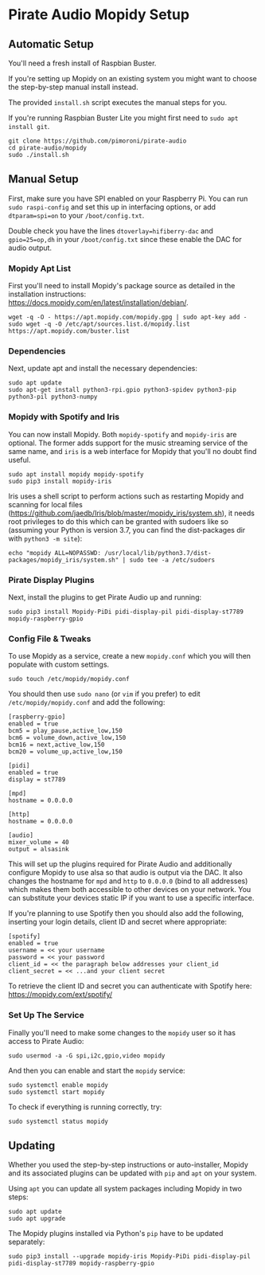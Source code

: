 # Pirate Audio Mopidy Setup


## Automatic Setup

You'll need a fresh install of Raspbian Buster.

If you're setting up Mopidy on an existing system you might want to choose the step-by-step manual install instead.

The provided `install.sh` script executes the manual steps for you.

If you're running Raspbian Buster Lite you might first need to `sudo apt install git`.

```
git clone https://github.com/pimoroni/pirate-audio
cd pirate-audio/mopidy
sudo ./install.sh
```

## Manual Setup

First, make sure you have SPI enabled on your Raspberry Pi. You can run `sudo raspi-config` and set this up in interfacing options, or add `dtparam=spi=on` to your `/boot/config.txt`.

Double check you have the lines `dtoverlay=hifiberry-dac` and `gpio=25=op,dh` in your `/boot/config.txt` since these enable the DAC for audio output.

### Mopidy Apt List

First you'll need to install Mopidy's package source as detailed in the installation instructions: https://docs.mopidy.com/en/latest/installation/debian/.

```
wget -q -O - https://apt.mopidy.com/mopidy.gpg | sudo apt-key add -
sudo wget -q -O /etc/apt/sources.list.d/mopidy.list https://apt.mopidy.com/buster.list
```

### Dependencies

Next, update apt and install the necessary dependencies:

```
sudo apt update
sudo apt-get install python3-rpi.gpio python3-spidev python3-pip python3-pil python3-numpy
```

### Mopidy with Spotify and Iris

You can now install Mopidy. Both `mopidy-spotify` and `mopidy-iris` are optional. The former adds support for the music streaming service of the same name, and `iris` is a web interface for Mopidy that you'll no doubt find useful.

```
sudo apt install mopidy mopidy-spotify
sudo pip3 install mopidy-iris
```

Iris uses a shell script to perform actions such as restarting Mopidy and scanning for local files (https://github.com/jaedb/Iris/blob/master/mopidy_iris/system.sh), it needs root privileges to do this which can be granted with sudoers like so (assuming your Python is version 3.7, you can find the dist-packages dir with `python3 -m site`):

```
echo "mopidy ALL=NOPASSWD: /usr/local/lib/python3.7/dist-packages/mopidy_iris/system.sh" | sudo tee -a /etc/sudoers
```

### Pirate Display Plugins

Next, install the plugins to get Pirate Audio up and running:

```
sudo pip3 install Mopidy-PiDi pidi-display-pil pidi-display-st7789 mopidy-raspberry-gpio
```

### Config File & Tweaks

To use Mopidy as a service, create a new `mopidy.conf` which you will then populate with custom settings.

```
sudo touch /etc/mopidy/mopidy.conf
```

You should then use `sudo nano` (or `vim` if you prefer) to edit `/etc/mopidy/mopidy.conf` and add the following:

```
[raspberry-gpio]
enabled = true
bcm5 = play_pause,active_low,150
bcm6 = volume_down,active_low,150
bcm16 = next,active_low,150
bcm20 = volume_up,active_low,150

[pidi]
enabled = true
display = st7789

[mpd]
hostname = 0.0.0.0

[http]
hostname = 0.0.0.0

[audio]
mixer_volume = 40
output = alsasink
```

This will set up the plugins required for Pirate Audio and additionally configure Mopidy to use alsa so that audio is output via the DAC. It also changes the hostname for `mpd` and `http` to `0.0.0.0` (bind to all addresses) which makes them both accessible to other devices on your network. You can substitute your devices static IP if you want to use a specific interface.

If you're planning to use Spotify then you should also add the following, inserting your login details, client ID and secret where appropriate:

```
[spotify]
enabled = true 
username = << your username
password = << your password
client_id = << the paragraph below addresses your client_id 
client_secret = << ...and your client secret
```

To retrieve the client ID and secret you can authenticate with Spotify here: https://mopidy.com/ext/spotify/

### Set Up The Service

Finally you'll need to make some changes to the `mopidy` user so it has access to Pirate Audio:

```
sudo usermod -a -G spi,i2c,gpio,video mopidy
```

And then you can enable and start the `mopidy` service:

```
sudo systemctl enable mopidy
sudo systemctl start mopidy
```

To check if everything is running correctly, try:

```
sudo systemctl status mopidy
```


## Updating

Whether you used the step-by-step instructions or auto-installer, Mopidy and its associated plugins can be updated with `pip` and `apt` on your system.

Using `apt` you can update all system packages including Mopidy in two steps:

```
sudo apt update
sudo apt upgrade
```

The Mopidy plugins installed via Python's `pip` have to be updated separately:

```
sudo pip3 install --upgrade mopidy-iris Mopidy-PiDi pidi-display-pil pidi-display-st7789 mopidy-raspberry-gpio
```

